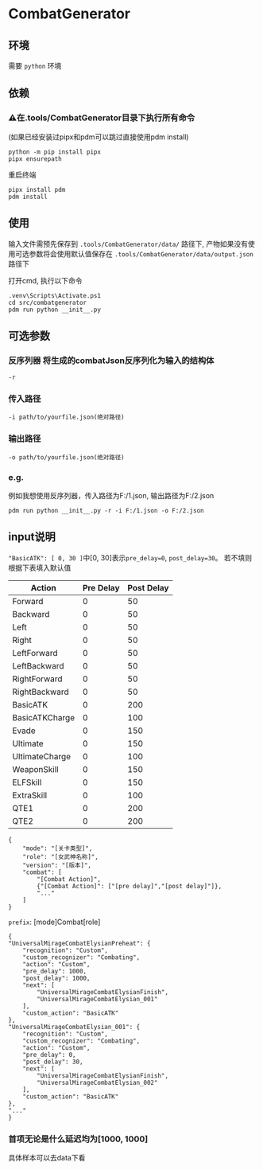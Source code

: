 # CombatGenerator

## 环境

需要 `python` 环境

## 依赖

### ⚠️在.tools/CombatGenerator目录下执行所有命令

(如果已经安装过pipx和pdm可以跳过直接使用pdm install)

```shell
python -m pip install pipx
pipx ensurepath
```

重启终端

```shell
pipx install pdm
pdm install
```

## 使用

输入文件需预先保存到 `.tools/CombatGenerator/data/` 路径下,
产物如果没有使用可选参数将会使用默认值保存在 `.tools/CombatGenerator/data/output.json` 路径下

打开cmd, 执行以下命令

```shell
.venv\Scripts\Activate.ps1
cd src/combatgenerator
pdm run python __init__.py
```

## 可选参数

### 反序列器 将生成的combatJson反序列化为输入的结构体

    -r

### 传入路径

    -i path/to/yourfile.json(绝对路径)

### 输出路径

    -o path/to/yourfile.json(绝对路径)

### e.g.

例如我想使用反序列器，传入路径为F:/1.json, 输出路径为F:/2.json

    pdm run python __init__.py -r -i F:/1.json -o F:/2.json

## input说明

`"BasicATK": [
0,
30
]`中[0, 30]表示`pre_delay=0`, `post_delay=30`。
若不填则根据下表填入默认值

| Action         | Pre Delay | Post Delay |
|----------------|-----------|------------|
| Forward        | 0         | 50         |
| Backward       | 0         | 50         |
| Left           | 0         | 50         |
| Right          | 0         | 50         |
| LeftForward    | 0         | 50         |
| LeftBackward   | 0         | 50         |
| RightForward   | 0         | 50         |
| RightBackward  | 0         | 50         |
| BasicATK       | 0         | 200        |
| BasicATKCharge | 0         | 100        |
| Evade          | 0         | 150        |
| Ultimate       | 0         | 150        |
| UltimateCharge | 0         | 100        |
| WeaponSkill    | 0         | 150        |
| ELFSkill       | 0         | 150        |
| ExtraSkill     | 0         | 100        |
| QTE1           | 	0        | 	200       |
| QTE2           | 	0        | 	200       |

    {
        "mode": "[关卡类型]",
        "role": "[女武神名称]",
        "version": "[版本]",
        "combat": [
            "[Combat Action]",
            {"[Combat Action]": ["[pre delay]","[post delay]"]},
            "..."
        ]
    }

`prefix`: [mode]Combat[role]

    {
    "UniversalMirageCombatElysianPreheat": {
        "recognition": "Custom",
        "custom_recognizer": "Combating",
        "action": "Custom",
        "pre_delay": 1000,
        "post_delay": 1000,
        "next": [
            "UniversalMirageCombatElysianFinish",
            "UniversalMirageCombatElysian_001"
        ],
        "custom_action": "BasicATK"
    },
    "UniversalMirageCombatElysian_001": {
        "recognition": "Custom",
        "custom_recognizer": "Combating",
        "action": "Custom",
        "pre_delay": 0,
        "post_delay": 30,
        "next": [
            "UniversalMirageCombatElysianFinish",
            "UniversalMirageCombatElysian_002"
        ],
        "custom_action": "BasicATK"
    },
    "..."
    }

### 首项无论是什么延迟均为[1000, 1000]

具体样本可以去data下看


